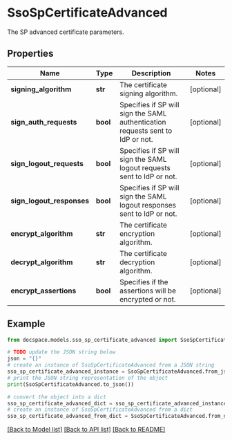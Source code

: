 # SsoSpCertificateAdvanced

The SP advanced certificate parameters.

## Properties

Name | Type | Description | Notes
------------ | ------------- | ------------- | -------------
**signing_algorithm** | **str** | The certificate signing algorithm. | [optional] 
**sign_auth_requests** | **bool** | Specifies if SP will sign the SAML authentication requests sent to IdP or not. | [optional] 
**sign_logout_requests** | **bool** | Specifies if SP will sign the SAML logout requests sent to IdP or not. | [optional] 
**sign_logout_responses** | **bool** | Specifies if SP will sign the SAML logout responses sent to IdP or not. | [optional] 
**encrypt_algorithm** | **str** | The certificate encryption algorithm. | [optional] 
**decrypt_algorithm** | **str** | The certificate decryption algorithm. | [optional] 
**encrypt_assertions** | **bool** | Specifies if the assertions will be encrypted or not. | [optional] 

## Example

```python
from docspace.models.sso_sp_certificate_advanced import SsoSpCertificateAdvanced

# TODO update the JSON string below
json = "{}"
# create an instance of SsoSpCertificateAdvanced from a JSON string
sso_sp_certificate_advanced_instance = SsoSpCertificateAdvanced.from_json(json)
# print the JSON string representation of the object
print(SsoSpCertificateAdvanced.to_json())

# convert the object into a dict
sso_sp_certificate_advanced_dict = sso_sp_certificate_advanced_instance.to_dict()
# create an instance of SsoSpCertificateAdvanced from a dict
sso_sp_certificate_advanced_from_dict = SsoSpCertificateAdvanced.from_dict(sso_sp_certificate_advanced_dict)
```
[[Back to Model list]](../README.md#documentation-for-models) [[Back to API list]](../README.md#documentation-for-api-endpoints) [[Back to README]](../README.md)


